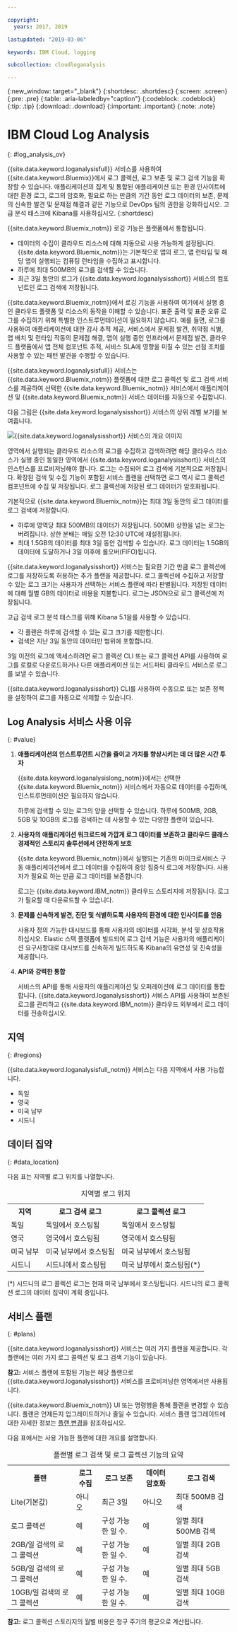 ```yaml
---

copyright:
  years: 2017, 2019

lastupdated: "2019-03-06"

keywords: IBM Cloud, logging

subcollection: cloudloganalysis

---
```


{:new_window: target="_blank"}
{:shortdesc: .shortdesc}
{:screen: .screen}
{:pre: .pre}
{:table: .aria-labeledby="caption"}
{:codeblock: .codeblock}
{:tip: .tip}
{:download: .download}
{:important: .important}
{:note: .note}


# IBM Cloud Log Analysis
{: #log_analysis_ov}

{{site.data.keyword.loganalysisfull}} 서비스를 사용하여 {{site.data.keyword.Bluemix}}에서 로그 콜렉션, 로그 보존 및 로그 검색 기능을 확장할 수 있습니다. 애플리케이션의 집계 및 통합된 애플리케이션 또는 환경 인사이트에 대한 환경 로그, 로그의 암호화, 필요로 하는 만큼의 기간 동안 로그 데이터의 보존, 문제의 신속한 발견 및 문제점 해결과 같은 기능으로 DevOps 팀의 권한을 강화하십시오. 고급 분석 태스크에 Kibana를 사용하십시오.
{:shortdesc}

{{site.data.keyword.Bluemix_notm}} 로깅 기능은 플랫폼에서 통합됩니다.

* 데이터의 수집이 클라우드 리소스에 대해 자동으로 사용 가능하게 설정됩니다. {{site.data.keyword.Bluemix_notm}}는 기본적으로 앱의 로그, 앱 런타임 및 해당 앱이 실행되는 컴퓨팅 런타임을 수집하고 표시합니다. 
* 하루에 최대 500MB의 로그를 검색할 수 있습니다. 
* 최근 3일 동안의 로그가 {{site.data.keyword.loganalysisshort}} 서비스의 컴포넌트인 로그 검색에 저장됩니다.

{{site.data.keyword.Bluemix_notm}}에서 로깅 기능을 사용하여 여기에서 실행 중인 클라우드 플랫폼 및 리소스의 동작을 이해할 수 있습니다. 표준 출력 및 표준 오류 로그를 수집하기 위해 특별한 인스트루먼테이션이 필요하지 않습니다. 예를 들면, 로그를 사용하여 애플리케이션에 대한 감사 추적 제공, 서비스에서 문제점 발견, 취약점 식별, 앱 배치 및 런타임 작동의 문제점 해결, 앱이 실행 중인 인프라에서 문제점 발견, 클라우드 플랫폼에서 앱 전체 컴포넌트 추적, 서비스 SLA에 영향을 미칠 수 있는 선점 조치를 사용할 수 있는 패턴 발견을 수행할 수 있습니다.

{{site.data.keyword.loganalysisfull}} 서비스는 {{site.data.keyword.Bluemix_notm}} 플랫폼에 대한 로그 콜렉션 및 로그 검색 서비스를 제공하여 선택한 {{site.data.keyword.Bluemix_notm}} 서비스에서 애플리케이션 및 {{site.data.keyword.Bluemix_notm}} 서비스 데이터를 자동으로 수집합니다.

다음 그림은 {{site.data.keyword.loganalysisshort}} 서비스의 상위 레벨 보기를 보여줍니다. 

![{{site.data.keyword.loganalysisshort}} 서비스의 개요 이미지](images/loganalysis_F1.png "{{site.data.keyword.loganalysisshort}} 서비스의 개요 이미지")


영역에서 실행되는 클라우드 리소스의 로그를 수집하고 검색하려면 해당 클라우스 리소스가 실행 중인 동일한 영역에서 {{site.data.keyword.loganalysisshort}} 서비스의 인스턴스를 프로비저닝해야 합니다. 로그는 수집되어 로그 검색에 기본적으로 저장됩니다. 확장된 검색 및 수집 기능이 포함된 서비스 플랜을 선택하면 로그 역시 로그 콜렉션 컴포넌트에 수집 및 저장됩니다. 로그 콜렉션에 저장된 로그 데이터가 암호화됩니다.

기본적으로 {{site.data.keyword.Bluemix_notm}}는 최대 3일 동안의 로그 데이터를 로그 검색에 저장합니다.   

* 하루에 영역당 최대 500MB의 데이터가 저장됩니다. 500MB 상한을 넘는 로그는 버려집니다. 상한 분배는 매일 오전 12:30 UTC에
재설정됩니다.
* 최대 1.5GB의 데이터를 최대 3일 동안 검색할 수 있습니다. 로그 데이터는 1.5GB의 데이터에 도달하거나 3일 이후에 롤오버(FIFO)됩니다.

{{site.data.keyword.loganalysisshort}} 서비스는 필요한 기간 만큼 로그 콜렉션에 로그를 저장하도록 허용하는 추가 플랜을 제공합니다. 로그 콜렉션에 수집하고 저장할 수 있는 로그 크기는 사용자가 선택하는 서비스 플랜에 따라 판별됩니다. 저장된 데이터에 대해 월별 GB의 데이터로 비용을 지불합니다.  로그는 JSON으로 로그 콜렉션에 저장됩니다.

고급 검색 로그 분석 태스크를 위해 Kibana 5.1을를 사용할 수 있습니다.

* 각 플랜은 하루에 검색할 수 있는 로그 크기를 제한합니다. 
* 검색은 지난 3일 동안의 데이터만 범위에 포함합니다.

3일 이전의 로그에 액세스하려면 로그 콜렉션 CLI 또는 로그 콜렉션 API를 사용하여 로그를 로컬로 다운로드하거나 다른 애플리케이션 또는 서드파티 클라우드 서비스로 로그를 보낼 수 있습니다. 

{{site.data.keyword.loganalysisshort}} CLI를 사용하여 수동으로 또는 보존 정책을 설정하여 로그를 자동으로 삭제할 수 있습니다.


## Log Analysis 서비스 사용 이유
{: #value}

1. **애플리케이션의 인스트루먼트 시간을 줄이고 가치를 향상시키는 데 더 많은 시간 투자**

    {{site.data.keyword.loganalysislong_notm}}에서는 선택한 {{site.data.keyword.Bluemix_notm}} 서비스에서 자동으로 데이터를 수집하며, 인스트루먼테이션은 필요하지 않습니다.
	
	하루에 검색할 수 있는 로그의 양을 선택할 수 있습니다.  하루에 500MB,  2GB, 5GB 및 10GB의 로그를 검색하는 데 사용할 수 있는 다양한 플랜이 있습니다.

2. **사용자의 애플리케이션 워크로드에 가깝게 로그 데이터를 보존하고 클라우드 클래스 경제적인 스토리지 솔루션에서 안전하게 보호**

    {{site.data.keyword.Bluemix_notm}}에서 실행되는 기존의 마이크로서비스 구동 애플리케이션에서 로그 데이터를 수집하여 중앙 집중식 로그에 저장합니다. 사용자가 필요로 하는 만큼 로그 데이터를 보존합니다.
	
	로그는 {{site.data.keyword.IBM_notm}} 클라우드 스토리지에 저장됩니다. 로그가 필요할 때 다운로드할 수 있습니다.

3. **문제를 신속하게 발견, 진단 및 식별하도록 사용자의 환경에 대한 인사이트를 얻음**

    사용자 정의 가능한 대시보드를 통해 사용자의 데이터를 시각화, 분석 및 상호작용하십시오. Elastic 스택 플랫폼에 빌드되어 로그 검색 기능은 사용자의 애플리케이션 요구사항대로 대시보드를 신속하게 빌드하도록 Kibana의 유연성 및 친숙성을 제공합니다.

4. **API와 강력한 통합**

    서비스의 API를 통해 사용자의 애플리케이션 및 오퍼레이션에 로그 데이터를 통합합니다. {{site.data.keyword.loganalysisshort}} 서비스 API를 사용하여 보존된 로그를 관리하고 {{site.data.keyword.IBM_notm}} 클라우드 외부에서 로그 데이터를 전송하십시오.


## 지역
{: #regions}

{{site.data.keyword.loganalysisfull_notm}} 서비스는 다음 지역에서 사용 가능합니다.

* 독일
* 영국
* 미국 남부
* 시드니

## 데이터 집약
{: #data_location}

다음 표는 지역별 로그 위치를 나열합니다.

<table>
  <caption>지역별 로그 위치</caption>
  <tr>
    <th>지역</th>
	<th>로그 검색 로그</th>
	<th>로그 콜렉션 로그</th>
  </tr>
  <tr>
    <td>독일</td>
	  <td>독일에서 호스팅됨</td>
	  <td>독일에서 호스팅됨</td>
  </tr>
  <tr>
    <td>영국</td>
	  <td>영국에서 호스팅됨</td>
	  <td>영국에서 호스팅됨</td>
  </tr>
  <tr>
    <td>미국 남부</td>
	  <td>미국 남부에서 호스팅됨</td>
	  <td>미국 남부에서 호스팅됨</td>
  </tr>
  <tr>
    <td>시드니</td>
	  <td>시드니에서 호스팅됨</td>
	  <td>미국 남부에서 호스팅됨(*)</td>
  </tr>
</table>

(*) 시드니의 로그 콜렉션 로그는 현재 미국 남부에서 호스팅됩니다. 시드니의 로그 콜렉션 로그의 데이터 집약이 계획 중입니다.

## 서비스 플랜
{: #plans}

{{site.data.keyword.loganalysisshort}} 서비스는 여러 가지 플랜을 제공합니다. 각 플랜에는 여러 가지 로그 콜렉션 및 로그 검색 기능이 있습니다. 

**참고:** 서비스 플랜에 포함된 기능은 해당 플랜으로 {{site.data.keyword.loganalysisshort}} 서비스를 프로비저닝한 영역에서만 사용됩니다.

{{site.data.keyword.Bluemix_notm}} UI 또는 명령행을 통해 플랜을 변경할 수 있습니다. 플랜은 언제든지 업그레이드하거나 줄일 수 있습니다. 서비스 플랜 업그레이드에 대한 자세한 정보는 [플랜 변경](/docs/services/CloudLogAnalysis/how-to/change_plan.html#change_plan)을 참조하십시오. 

다음 표에서는 사용 가능한 플랜에 대한 개요를 설명합니다.

<table>
    <caption>플랜별 로그 검색 및 로그 콜렉션 기능의 요약</caption>
      <tr>
        <th>플랜</th>
        <th>로그 수집</th>
        <th>로그 보존</th>
        <th>데이터 암호화</th>
        <th>로그 검색</th>
      </tr>
      <tr>
        <td>Lite(기본값)</td>
        <td>아니오</td>
        <td>최근 3일</td>
        <td>아니오</td>
        <td>최대 500MB 검색</td>
      </tr>
      <tr>
        <td>로그 콜렉션</td>
        <td>예</td>
        <td>구성 가능한 일 수.</td>
        <td>예</td>
        <td>일별 최대 500MB 검색</td>
      </tr>
      <tr>
        <td>2GB/일 검색의 로그 콜렉션</td>
        <td>예</td>
        <td>구성 가능한 일 수.</td>
        <td>예</td>
        <td>일별 최대 2GB 검색</td>
      </tr>
      <tr>
        <td>5GB/일 검색의 로그 콜렉션</td>
        <td>예</td>
        <td>구성 가능한 일 수.</td>
        <td>예</td>
        <td>일별 최대 5GB 검색</td>
      </tr>
       <tr>
        <td>10GB/일 검색의 로그 콜렉션</td>
        <td>예</td>
        <td>구성 가능한 일 수.</td>
        <td>예</td>
        <td>일별 최대 10GB 검색</td>
      </tr>
</table>

**참고:** 로그 콜렉션 스토리지의 월별 비용은 청구 주기의 평균으로 계산됩니다.

